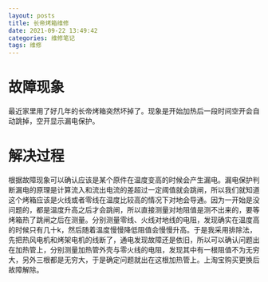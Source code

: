```yaml
---
layout: posts
title: 长帝烤箱维修
date: 2021-09-22 13:49:42
categories: 维修笔记
tags: 维修
---
```


# 故障现象
最近家里用了好几年的长帝烤箱突然坏掉了。现象是开始加热后一段时间空开会自动跳掉，空开显示漏电保护。

# 解决过程
根据故障现象可以确认应该是某个原件在温度变高的时候会产生漏电。漏电保护判断漏电的原理是计算流入和流出电流的差超过一定阈值就会跳闸，所以我们就知道这个烤箱应该是火线或者零线在温度比较高的情况下对地会导通。因为一开始是没问题的，都是温度升高之后才会跳闸，所以直接测量对地阻值是测不出来的，要等烤箱热了跳闸之后在测量。分别测量零线、火线对地线的电阻，发现确实在温度高的时候只有几十k，然后随着温度慢慢降低阻值会慢慢升高。于是我采用排除法，先把热风电机和烤架电机的线断了，通电发现故障还是依旧，所以可以确认问题出在加热管上，分别测量加热管外壳与零火线的电阻，发现其中有一根阻值不为无穷大，另外三根都是无穷大，于是确定问题就出在这根加热管上。上淘宝购买更换后故障解除。



